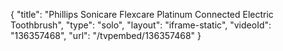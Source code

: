 {
    "title": "Phillips Sonicare Flexcare Platinum Connected Electric Toothbrush",
    "type": "solo",
    "layout": "iframe-static",
    "videoId": "136357468",
    "url": "\/tvpembed\/136357468"
}
